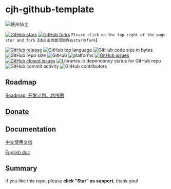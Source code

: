 # cjh-github-template
![峡州仙士](https://cdn.jsdelivr.net/gh/cjh0613/blog/images/icons/CJHicon.jpg)

[![GitHub stars](https://img.shields.io/github/stars/cjh0613/cjh-github-template.svg?style=social)](https://github.com/cjh0613/cjh-github-template/stargazers)     [![GitHub forks](https://img.shields.io/github/forks/cjh0613/cjh-github-template.svg?style=social)](https://github.com/cjh0613/cjh-github-template/network/members)  `Please click on the top right of the page star and fork【请点击页面顶部靠右star与fork】`

[![GitHub release](https://img.shields.io/github/release/cjh0613/cjh-github-template.svg?label=%E7%89%88%E6%9C%AC)](https://github.com/cjh0613/cjh-github-template/releases/tag/)   ![GitHub top language](https://img.shields.io/github/languages/top/cjh0613/cjh-github-template.svg)  ![GitHub code size in bytes](https://img.shields.io/github/languages/code-size/cjh0613/cjh-github-template.svg)  ![GitHub repo size](https://img.shields.io/github/repo-size/cjh0613/cjh-github-template.svg) ![GitHub](https://img.shields.io/github/license/cjh0613/cjh-github-template.svg) ![platforms](https://img.shields.io/badge/platform-win32%20%7C%20win64%20%7C%20linux%20%7C%20osx-brightgreen.svg)     [![GitHub issues](https://img.shields.io/github/issues/cjh0613/cjh-github-template.svg)](https://github.com/cjh0613/cjh-github-template/issues)  [![GitHub closed issues](https://img.shields.io/github/issues-closed/cjh0613/cjh-github-template.svg)](https://github.com/cjh0613/cjh-github-template/issues?q=is%3Aissue+is%3Aclosed) ![Libraries.io dependency status for GitHub repo](https://img.shields.io/librariesio/github/cjh0613/cjh-github-template.svg)   ![GitHub commit activity](https://img.shields.io/github/commit-activity/m/cjh0613/cjh-github-template.svg)  ![GitHub contributors](https://img.shields.io/github/contributors/cjh0613/cjh-github-template.svg)

## Roadmap
[Roadmap, 开发计划、路线图](https://github.com/cjh0613/cjh-github-template/projects/1) 

## [Donate](https://cjh0613.github.io/index.html) 

## Documentation
[中文使用文档]()

[English doc]()

## Summary


If you like this repo, please **click "Star" as support**, thank you!
